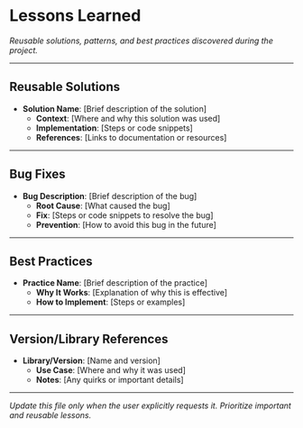 # Lessons Learned
*Reusable solutions, patterns, and best practices discovered during the project.*

---

## **Reusable Solutions**
- **Solution Name**: [Brief description of the solution]
  - **Context**: [Where and why this solution was used]
  - **Implementation**: [Steps or code snippets]
  - **References**: [Links to documentation or resources]

---

## **Bug Fixes**
- **Bug Description**: [Brief description of the bug]
  - **Root Cause**: [What caused the bug]
  - **Fix**: [Steps or code snippets to resolve the bug]
  - **Prevention**: [How to avoid this bug in the future]

---

## **Best Practices**
- **Practice Name**: [Brief description of the practice]
  - **Why It Works**: [Explanation of why this is effective]
  - **How to Implement**: [Steps or examples]

---

## **Version/Library References**
- **Library/Version**: [Name and version]
  - **Use Case**: [Where and why it was used]
  - **Notes**: [Any quirks or important details]

---

*Update this file only when the user explicitly requests it. Prioritize important and reusable lessons.*